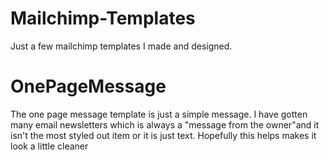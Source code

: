 # Mailchimp-Templates
Just a few mailchimp templates I made and designed. 


# OnePageMessage
The one page message template is just a simple message. I have gotten many email newsletters which is always a "message from the owner"and it isn't the most styled out item or it is just text. Hopefully this helps makes it look a little cleaner

